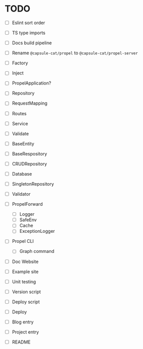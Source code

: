 # TODO

- [ ] Eslint sort order
- [ ] TS type imports
- [ ] Docs build pipeline

- [ ] Rename `@capsule-cat/propel` to `@capsule-cat/propel-server`

- [ ] Factory
- [ ] Inject
- [ ] PropelApplication?
- [ ] Repository
- [ ] RequestMapping
- [ ] Routes
- [ ] Service
- [ ] Validate

- [ ] BaseEntity
- [ ] BaseRespository
- [ ] CRUDRepository
- [ ] Database
- [ ] SingletonRepository
- [ ] Validator

- [ ] PropelForward
    - [ ] Logger
    - [ ] SafeEnv
    - [ ] Cache
    - [ ] ExceptionLogger

- [ ] Propel CLI
    - [ ] Graph command

- [ ] Doc Website

- [ ] Example site

- [ ] Unit testing

- [ ] Version script
- [ ] Deploy script
- [ ] Deploy
- [ ] Blog entry
- [ ] Project entry
- [ ] README
